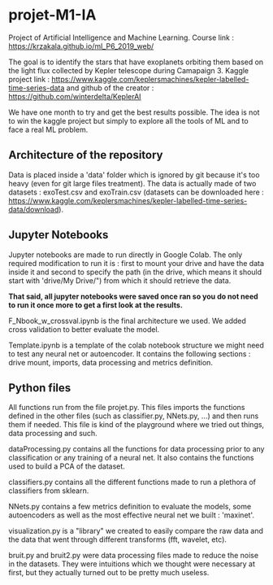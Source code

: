 # projet-M1-IA

Project of Artificial Intelligence and Machine Learning. Course link : https://krzakala.github.io/ml_P6_2019_web/

The goal is to identify the stars that have exoplanets orbiting them based on the light flux collected by Kepler telescope during Camapaign 3. Kaggle project link : https://www.kaggle.com/keplersmachines/kepler-labelled-time-series-data and github of the creator : https://github.com/winterdelta/KeplerAI

We have one month to try and get the best results possible. The idea is not to win the kaggle project but simply to explore all the tools of ML and to face a real ML problem.

## Architecture of the repository

Data is placed inside a 'data' folder which is ignored by git because it's too heavy (even for git large files treatment). The data is actually made of two datasets : exoTest.csv and exoTrain.csv (datasets can be downloaded here : https://www.kaggle.com/keplersmachines/kepler-labelled-time-series-data/download).

## Jupyter Notebooks

Jupyter notebooks are made to run directly in Google Colab. The only required modification to run it is : first to mount your drive and have the data inside it and second to specify the path (in the drive, which means it should start with 'drive/My Drive/") from which it should retrieve the data.

**That said, all jupyter notebooks were saved once ran so you do not need to run it once more to get a first look at the results.**

F_Nbook_w_crossval.ipynb is the final architecture we used. We added cross validation to better evaluate the model.

Template.ipynb is a template of the colab notebook structure we might need to test any neural net or autoencoder. It contains the following sections : drive mount, imports, data processing and metrics definition.

## Python files

All functions run from the file projet.py. This files imports the functions defined in the other files (such as classifier.py, NNets.py, ...) and then runs them if needed. This file is kind of the playground where we tried out things, data processing and such. 

dataProcessing.py contains all the functions for data processing prior to any classification or any training of a neural net. It also contains the functions used to build a PCA of the dataset.

classifiers.py contains all the different functions made to run a plethora of classifiers from sklearn.

NNets.py contains a few metrics definition to evaluate the models, some autoencoders as well as the most effective neural net we built : 'maxinet'.

visualization.py is a "library" we created to easily compare the raw data and the data that went through different transforms (fft, wavelet, etc).

bruit.py and bruit2.py were data processing files made to reduce the noise in the datasets. They were intuitions which we thought were necessary at first, but they actually turned out to be pretty much useless.